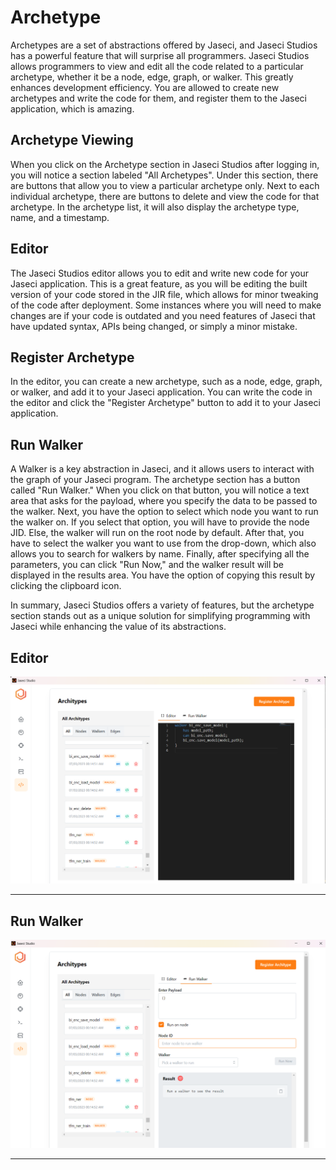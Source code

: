 # Archetype

Archetypes are a set of abstractions offered by Jaseci, and Jaseci Studios has a powerful feature that will surprise all programmers. Jaseci Studios allows programmers to view and edit all the code related to a particular archetype, whether it be a node, edge, graph, or walker. This greatly enhances development efficiency. You are allowed to create new archetypes and write the code for them, and register them to the Jaseci application, which is amazing.

## Archetype Viewing

When you click on the Archetype section in Jaseci Studios after logging in, you will notice a section labeled "All Archetypes". Under this section, there are buttons that allow you to view a particular archetype only. Next to each individual archetype, there are buttons to delete and view the code for that archetype. In the archetype list, it will also display the archetype type, name, and a timestamp.

## Editor

The Jaseci Studios editor allows you to edit and write new code for your Jaseci application. This is a great feature, as you will be editing the built version of your code stored in the JIR file, which allows for minor tweaking of the code after deployment. Some instances where you will need to make changes are if your code is outdated and you need features of Jaseci that have updated syntax, APIs being changed, or simply a minor mistake.

## Register Archetype

In the editor, you can create a new archetype, such as a node, edge, graph, or walker, and add it to your Jaseci application. You can write the code in the editor and click the "Register Archetype" button to add it to your Jaseci application.

## Run Walker

A Walker is a key abstraction in Jaseci, and it allows users to interact with the graph of your Jaseci program. The archetype section has a button called "Run Walker." When you click on that button, you will notice a text area that asks for the payload, where you specify the data to be passed to the walker. Next, you have the option to select which node you want to run the walker on. If you select that option, you will have to provide the node JID. Else, the walker will run on the root node by default. After that, you have to select the walker you want to use from the drop-down, which also allows you to search for walkers by name. Finally, after specifying all the parameters, you can click "Run Now," and the walker result will be displayed in the results area. You have the option of copying this result by clicking the clipboard icon.

In summary, Jaseci Studios offers a variety of features, but the archetype section stands out as a unique solution for simplifying programming with Jaseci while enhancing the value of its abstractions.


**Editor**
---

![logs viewer](/docs/static/img/studio-features/architype1.png)

---

**Run Walker**
---

![logs viewer](/docs/static/img/studio-features/architype2.png)

---